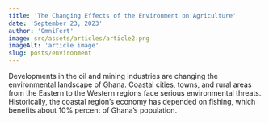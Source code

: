 ```yaml
---
title: 'The Changing Effects of the Environment on Agriculture'
date: 'September 23, 2023'
author: 'OmniFert'
image: src/assets/articles/article2.png
imageAlt: 'article image'
slug: posts/environment
---
```


Developments in the oil and mining industries are changing the environmental landscape of Ghana. Coastal cities, towns, and rural areas from the Eastern to the Western regions face serious environmental threats. Historically, the coastal region’s economy has depended on fishing, which benefits about 10% percent of Ghana’s population.
